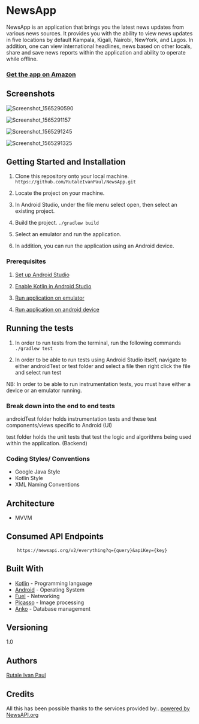 # NewsApp

NewsApp is an application that brings you the latest news updates from various news sources. It provides you with the ability to view news updates in five locations by default Kampala, Kigali, Nairobi, NewYork, and Lagos.
In addition, one can view international headlines, news based on other locals, share and save news reports within the application and ability to operate while offline.

### [Get the app on Amazon]()
  

## Screenshots
![Screenshot_1565290590](https://user-images.githubusercontent.com/30496434/62730451-a3bc5e00-ba28-11e9-82c9-62630831c4f9.png)

![Screenshot_1565291157](https://user-images.githubusercontent.com/30496434/62730502-be8ed280-ba28-11e9-9e67-699cf1242265.png)

![Screenshot_1565291245](https://user-images.githubusercontent.com/30496434/62730590-f3028e80-ba28-11e9-8fad-cd6e8bc14e42.png)

![Screenshot_1565291325](https://user-images.githubusercontent.com/30496434/62730670-1e857900-ba29-11e9-809c-af432d6b3858.png)




## Getting Started and Installation

1. Clone this repository onto your local machine.
`https://github.com/RutaleIvanPaul/NewsApp.git`

2. Locate the project on your machine. 

3. In Android Studio, under the file menu select open, then select an existing project.

4. Build the project.
`./gradlew build`

5. Select an emulator and run the application.

6. In addition, you can run the application using an Android device.

### Prerequisites

1. [Set up Android Studio](https://developer.android.com/studio/install) 

2. [Enable Kotlin in Android Studio](https://medium.com/@elye.project/setup-kotlin-for-android-studio-1bffdf1362e8)

3. [Run application on emulator](https://developer.android.com/studio/run/emulator)

4. [Run application on android device](https://developer.android.com/studio/run/device)


## Running the tests

1. In order to run tests from the terminal, run the following commands
`./gradlew test`

2. In order to be able to run tests using Android Studio itself, navigate to either androidTest or test folder and select a file then right click the file and select run test

NB: In order to be able to run instrumentation tests, you must have either a device or an emulator running.

### Break down into the end to end tests

androidTest folder holds instrumentation tests and these test components/views specific to Android (UI)

test folder holds the unit tests that test the logic and algorithms being used within the application. (Backend)

### Coding Styles/ Conventions
- Google Java Style
- Kotlin Style
- XML Naming Conventions

## Architecture
* MVVM

## Consumed API Endpoints

```
    https://newsapi.org/v2/everything?q={query}&apiKey={key}
```

## Built With

* [Kotlin](https://kotlinlang.org/) - Programming language
* [Android](https://www.android.com/) - Operating System
* [Fuel](https://github.com/kittinunf/fuel) - Networking
* [Picasso](http://square.github.io/picasso/) - Image processing
* [Anko](https://github.com/Kotlin/anko/wiki/Anko-SQLite) - Database management

## Versioning
1.0 

## Authors
[Rutale Ivan Paul](https://github.com/RutaleIvanPaul)


## Credits
All this has been possible thanks to the services provided by:.
[powered by NewsAPI.org](https://newsapi.org)
